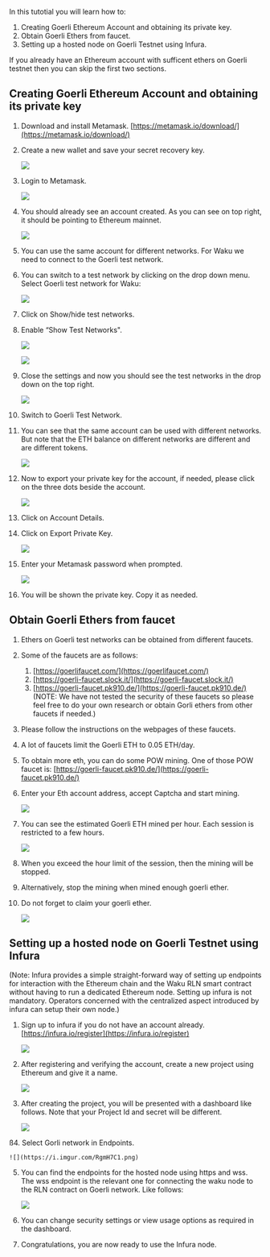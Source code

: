 In this tutotial you will learn how to:
1. Creating Goerli Ethereum Account and obtaining its private key.
2. Obtain Goerli Ethers from faucet.
3. Setting up a hosted node on Goerli Testnet using Infura.

If you already have an Ethereum account with sufficent ethers on Goerli testnet then you can skip the first two sections.
## Creating Goerli Ethereum Account and obtaining its private key


1. Download and install Metamask. [https://metamask.io/download/](https://metamask.io/download/)
2. Create a new wallet and save your secret recovery key.
    
    ![](https://i.imgur.com/HEOI0kp.jpg)

3. Login to Metamask.
    
    ![](https://i.imgur.com/zFduIV8.jpg)

4. You should already see an account created. As you can see on top right, it should be pointing to Ethereum mainnet.
    
    ![](https://i.imgur.com/gk3TWUd.jpg)

5. You can use the same account for different networks. For Waku we need to connect to the Goerli test network.
6. You can switch to a test network by clicking on the drop down menu. Select Goerli test network for Waku:

    ![](https://i.imgur.com/kbuup6y.jpg)

7. Click on Show/hide test networks.
8. Enable “Show Test Networks".
    
    ![](https://i.imgur.com/02x7iSX.jpg)
    
    ![](https://i.imgur.com/UFsoRHR.jpg)

9. Close the settings and now you should see the test networks in the drop down on the top right.
    
    ![](https://i.imgur.com/leSYt4z.jpg)

10. Switch to Goerli Test Network.
11. You can see that the same account can be used with different networks. But note that the ETH balance on different networks are different and are different tokens.
    
    ![](https://i.imgur.com/Y7YkuEe.jpg)

12. Now to export your private key for the account, if needed, please click on the three dots beside the account.
    
    ![](https://i.imgur.com/9BlBmhT.jpg)

13. Click on Account Details.
14. Click on Export Private Key.
    
    ![](https://i.imgur.com/7g6SyuX.jpg)

15. Enter your Metamask password when prompted.
    
    ![](https://i.imgur.com/VOojHY5.jpg)

16. You will be shown the private key. Copy it as needed.

Obtain Goerli Ethers from faucet
---

1. Ethers on Goerli test networks can be obtained from different faucets.
2. Some of the faucets are as follows:
    1. [https://goerlifaucet.com/](https://goerlifaucet.com/)
    2. [https://goerli-faucet.slock.it/](https://goerli-faucet.slock.it/)
    3. [https://goerli-faucet.pk910.de/](https://goerli-faucet.pk910.de/)
    (NOTE: We have not tested the security of these faucets so please feel free to do your own research or obtain Gorli ethers from other faucets if needed.)
3. Please follow the instructions on the webpages of these faucets.
4. A lot of faucets limit the Goerli ETH to 0.05 ETH/day.
5. To obtain more eth, you can do some POW mining. One of those POW faucet is:
     [https://goerli-faucet.pk910.de/](https://goerli-faucet.pk910.de/)
6. Enter your Eth account address, accept Captcha and start mining.
    
    ![](https://i.imgur.com/IvHNsei.jpg)

7. You can see the estimated Goerli ETH mined per hour. Each session is restricted to a few hours.
    
    ![](https://i.imgur.com/qTWwyNr.jpg)

8. When you exceed the hour limit of the session, then the mining will be stopped.
9. Alternatively, stop the mining when mined enough goerli ether.
10. Do not forget to claim your goerli ether.
    
    ![](https://i.imgur.com/cGCSexB.jpg)
    
    
Setting up a hosted node on Goerli Testnet using Infura
---

(Note: Infura provides a simple straight-forward way of setting up endpoints for interaction with the Ethereum chain and the Waku RLN smart contract without having to run a dedicated Ethereum node. Setting up infura is not mandatory. Operators concerned with the centralized aspect introduced by infura can setup their own node.)

1. Sign up to infura if you do not have an account already. [https://infura.io/register](https://infura.io/register)
    
    ![](https://i.imgur.com/SyLaG6s.jpg)

2. After registering and verifying the account, create a new project using Ethereum and give it a name.
    
    ![](https://i.imgur.com/fJbNqwd.jpg)

3. After creating the project, you will be presented with a dashboard like follows. Note that your Project Id and secret will be different.
    
    ![](https://i.imgur.com/PfGmq4i.jpg)

ß4. Select Gorli network in Endpoints.
    
    ![](https://i.imgur.com/RgmH7C1.png)

5. You can find the endpoints for the hosted node using https and wss. The wss endpoint is the relevant one for connecting the waku node to the RLN contract on Goerli network. Like follows:
    
    ![](https://i.imgur.com/xqbOcOH.png)

6. You can change security settings or view usage options as required in the dashboard.
7. Congratulations, you are now ready to use the Infura node.
